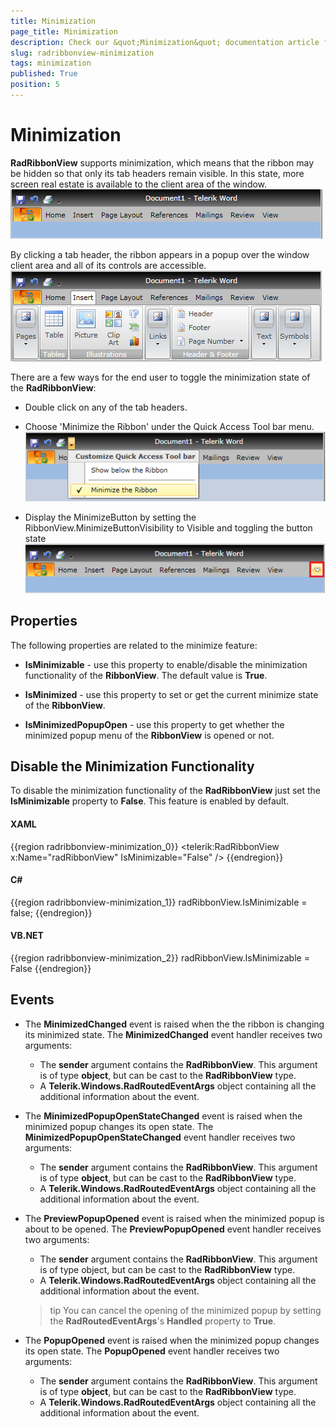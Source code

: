 ```yaml
---
title: Minimization
page_title: Minimization
description: Check our &quot;Minimization&quot; documentation article for the RadRibbonView {{ site.framework_name }} control.
slug: radribbonview-minimization
tags: minimization
published: True
position: 5
---
```


# Minimization

__RadRibbonView__ supports minimization, which means that the ribbon may be hidden so that only its tab headers remain visible. In this state, more screen real estate is available to the client area of the window.
![](images/RibbonView_Minimized.png)

By clicking a tab header, the ribbon appears in a popup over the window client area and all of its controls are accessible.
![](images/RibbonView_MinimizedPopup.png)

There are a few ways for the end user to toggle the minimization state of the __RadRibbonView__:			

* Double click on any of the tab headers.				

* Choose 'Minimize the Ribbon' under the Quick Access Tool bar menu.
	![](images/RibbonView_Minimize_QAT.png)

* Display the MinimizeButton by setting the RibbonView.MinimizeButtonVisibility to Visible and toggling the button state
	![](images/RibbonView_Minimize_Button.png)

## Properties

The following properties are related to the minimize feature:

* __IsMinimizable__ - use this property to enable/disable the minimization functionality of the __RibbonView__. The default value is __True__.					

* __IsMinimized__ - use this property to set or get the current minimize state of the __RibbonView__.					

* __IsMinimizedPopupOpen__ - use this property to get whether the minimized popup menu of the __RibbonView__ is opened or not.					

## Disable the Minimization Functionality

To disable the minimization functionality of the __RadRibbonView__ just set the __IsMinimizable__ property to __False__. This feature is enabled by default.				

#### __XAML__
{{region radribbonview-minimization_0}}
	<telerik:RadRibbonView x:Name="radRibbonView" IsMinimizable="False" />
{{endregion}}

#### __C#__
{{region radribbonview-minimization_1}}
	radRibbonView.IsMinimizable = false;
{{endregion}}

#### __VB.NET__
{{region radribbonview-minimization_2}}
	radRibbonView.IsMinimizable = False
{{endregion}}

## Events

* The __MinimizedChanged__ event is raised when the the ribbon is changing its minimized state. The __MinimizedChanged__ event handler receives two arguments:
	* The __sender__ argument contains the __RadRibbonView__. This argument is of type __object__, but can be cast to the __RadRibbonView__ type.
	* A __Telerik.Windows.RadRoutedEventArgs__ object containing all the additional information about the event.							

* The __MinimizedPopupOpenStateChanged__ event is raised when the minimized popup changes its open state. The __MinimizedPopupOpenStateChanged__ event handler receives two arguments:
	* The __sender__ argument contains the __RadRibbonView__. This argument is of type __object__, but can be cast to the __RadRibbonView__ type.
	* A __Telerik.Windows.RadRoutedEventArgs__ object containing all the additional information about the event.

* The __PreviewPopupOpened__ event is raised when the minimized popup is about to be opened. The __PreviewPopupOpened__ event handler receives two arguments:
	* The __sender__ argument contains the __RadRibbonView__. This argument is of type object, but can be cast to the __RadRibbonView__ type.
	* A __Telerik.Windows.RadRoutedEventArgs__ object containing all the additional information about the event.

	>tip You can cancel the opening of the minimized popup by setting the __RadRoutedEventArgs__'s __Handled__ property to __True__.						

* The __PopupOpened__ event is raised when the minimized popup changes its open state. The __PopupOpened__ event handler receives two arguments:
	* The __sender__ argument contains the __RadRibbonView__. This argument is of type __object__, but can be cast to the __RadRibbonView__ type.
	* A __Telerik.Windows.RadRoutedEventArgs__ object containing all the additional information about the event.